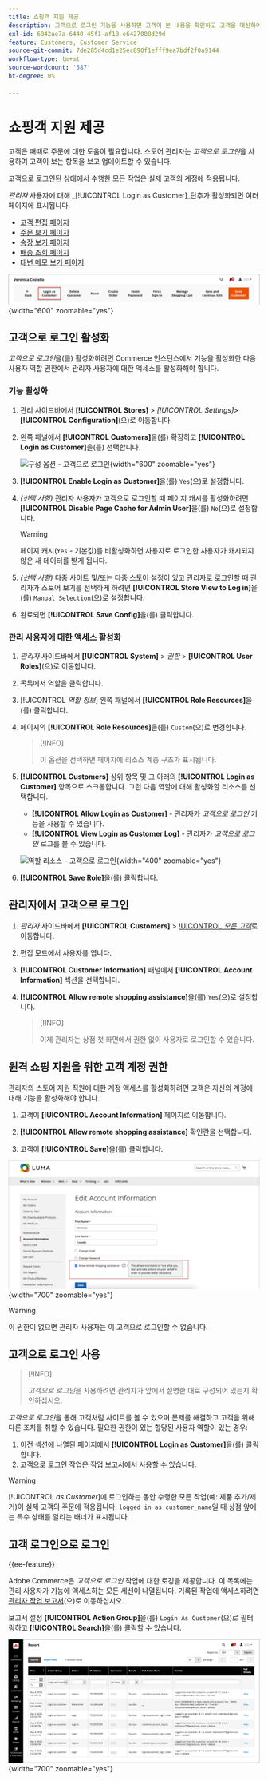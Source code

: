 ```yaml
---
title: 쇼핑객 지원 제공
description: 고객으로 로그인 기능을 사용하면 고객이 본 내용을 확인하고 고객을 대신하여 업데이트할 수 있습니다.
exl-id: 6842ae7a-6440-45f1-af18-e6427088d29d
feature: Customers, Customer Service
source-git-commit: 7de285d4cd1e25ec890f1efff9ea7bdf2f0a9144
workflow-type: tm+mt
source-wordcount: '587'
ht-degree: 0%

---
```


# 쇼핑객 지원 제공

고객은 때때로 주문에 대한 도움이 필요합니다. 스토어 관리자는 _고객으로 로그인_&#x200B;을 사용하여 고객이 보는 항목을 보고 업데이트할 수 있습니다.

고객으로 로그인된 상태에서 수행한 모든 작업은 실제 고객의 계정에 적용됩니다.

_관리자_ 사용자에 대해 _[!UICONTROL Login as Customer]_단추가 활성화되면 여러 페이지에 표시됩니다.

* [고객 편집 페이지](../customers/update-account.md)
* [주문 보기 페이지](../stores-purchase/order-processing.md)
* [송장 보기 페이지](../stores-purchase/invoices.md)
* [배송 조회 페이지](../stores-purchase/shipments.md)
* [대변 메모 보기 페이지](../stores-purchase/credit-memo-create.md)

![고객으로 로그인](assets/login-as-customer.png){width="600" zoomable="yes"}

## 고객으로 로그인 활성화

_고객으로 로그인_&#x200B;을(를) 활성화하려면 Commerce 인스턴스에서 기능을 활성화한 다음 사용자 역할 권한에서 관리자 사용자에 대한 액세스를 활성화해야 합니다.

### 기능 활성화

1. 관리 사이드바에서 **[!UICONTROL Stores]** > _[!UICONTROL Settings]_>**[!UICONTROL Configuration]**(으)로 이동합니다.

1. 왼쪽 패널에서 **[!UICONTROL Customers]**&#x200B;을(를) 확장하고 **[!UICONTROL Login as Customer]**&#x200B;을(를) 선택합니다.

   ![구성 옵션 - 고객으로 로그인](../configuration-reference/customers/assets/login-as-customer.png){width="600" zoomable="yes"}

1. **[!UICONTROL Enable Login as Customer]**&#x200B;을(를) `Yes`(으)로 설정합니다.

1. _(선택 사항)_ 관리자 사용자가 고객으로 로그인할 때 페이지 캐시를 활성화하려면 **[!UICONTROL Disable Page Cache for Admin User]**&#x200B;을(를) `No`(으)로 설정합니다.

   >[!WARNING]
   >
   > 페이지 캐시(`Yes` - 기본값)를 비활성화하면 사용자로 로그인한 사용자가 캐시되지 않은 새 데이터를 받게 됩니다.

1. _(선택 사항)_ 다중 사이트 및/또는 다중 스토어 설정이 있고 관리자로 로그인할 때 관리자가 스토어 보기를 선택하게 하려면 **[!UICONTROL Store View to Log in]**&#x200B;을(를) `Manual Selection`(으)로 설정합니다.

1. 완료되면 **[!UICONTROL Save Config]**&#x200B;을(를) 클릭합니다.

### 관리 사용자에 대한 액세스 활성화

1. _관리자_ 사이드바에서 **[!UICONTROL System]** > _권한_ > **[!UICONTROL User Roles]**(으)로 이동합니다.

1. 목록에서 역할을 클릭합니다.

1. [!UICONTROL _역할 정보_] 왼쪽 패널에서 **[!UICONTROL Role Resources]**&#x200B;을(를) 클릭합니다.

1. 페이지의 **[!UICONTROL Role Resources]**&#x200B;을(를) `Custom`(으)로 변경합니다.

   >[!INFO]
   >
   > 이 옵션을 선택하면 페이지에 리소스 계층 구조가 표시됩니다.

1. **[!UICONTROL Customers]** 상위 항목 및 그 아래의 **[!UICONTROL Login as Customer]** 항목으로 스크롤합니다. 그런 다음 역할에 대해 활성화할 리소스를 선택합니다.

   * **[!UICONTROL Allow Login as Customer]** - 관리자가 _고객으로 로그인_ 기능을 사용할 수 있습니다.
   * **[!UICONTROL View Login as Customer Log]** - 관리자가 _고객으로 로그인_ 로그를 볼 수 있습니다.

   ![역할 리소스 - 고객으로 로그인](assets/customers-login-as-customer-role-resources.png){width="400" zoomable="yes"}

1. **[!UICONTROL Save Role]**&#x200B;을(를) 클릭합니다.

## 관리자에서 고객으로 로그인

1. _관리자_ 사이드바에서 **[!UICONTROL Customers]** > [!UICONTROL _모든 고객_](으)로 이동합니다.

1. 편집 모드에서 사용자를 엽니다.

1. **[!UICONTROL Customer Information]** 패널에서 **[!UICONTROL Account Information]** 섹션을 선택합니다.

1. **[!UICONTROL Allow remote shopping assistance]**&#x200B;을(를) `Yes`(으)로 설정합니다.

   >[!INFO]
   >
   >이제 관리자는 상점 첫 화면에서 권한 없이 사용자로 로그인할 수 있습니다.

## 원격 쇼핑 지원을 위한 고객 계정 권한

관리자의 스토어 지원 직원에 대한 계정 액세스를 활성화하려면 고객은 자신의 계정에 대해 기능을 활성화해야 합니다.

1. 고객이 **[!UICONTROL Account Information]** 페이지로 이동합니다.

1. **[!UICONTROL Allow remote shopping assistance]** 확인란을 선택합니다.

1. 고객이 **[!UICONTROL Save]**&#x200B;을(를) 클릭합니다.

![계정 정보 페이지](assets/permission.png){width="700" zoomable="yes"}

>[!WARNING]
>
>이 권한이 없으면 관리자 사용자는 이 고객으로 로그인할 수 없습니다.

## 고객으로 로그인 사용

>[!INFO]
>
>_고객으로 로그인_&#x200B;을 사용하려면 관리자가 앞에서 설명한 대로 구성되어 있는지 확인하십시오.

_고객으로 로그인_&#x200B;을 통해 고객처럼 사이트를 볼 수 있으며 문제를 해결하고 고객을 위해 다른 조치를 취할 수 있습니다. 필요한 권한이 있는 할당된 사용자 역할이 있는 경우:

1. 이전 섹션에 나열된 페이지에서 **[!UICONTROL Login as Customer]**&#x200B;을(를) 클릭합니다.
1. 고객으로 로그인 작업은 작업 보고서에서 사용할 수 있습니다.

>[!WARNING]
>
>[!UICONTROL _as Customer_]&#x200B;에 로그인하는 동안 수행한 모든 작업(예: 제품 추가/제거)이 실제 고객의 주문에 적용됩니다. `logged in as customer_name`일 때 상점 앞에는 특수 상태를 알리는 배너가 표시됩니다.

## 고객 로그인으로 로그인

{{ee-feature}}

Adobe Commerce은 _고객으로 로그인_ 작업에 대한 로깅을 제공합니다. 이 목록에는 관리 사용자가 기능에 액세스하는 모든 세션이 나열됩니다. 기록된 작업에 액세스하려면 [관리자 작업 보고서](../systems/action-log-report.md)(으)로 이동하십시오.

보고서 설정 **[!UICONTROL Action Group]**&#x200B;을(를) `Login As Customer`(으)로 필터링하고 **[!UICONTROL Search]**&#x200B;을(를) 클릭할 수 있습니다.

![작업 보고서 필터링](assets/customers-login-as-customer-log-filter.png){width="700" zoomable="yes"}
